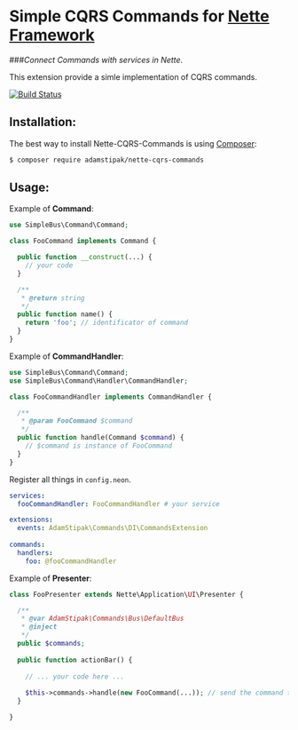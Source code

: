 Simple CQRS Commands for [Nette Framework](http://nette.org)
===

###*Connect Commands with services in Nette.*

This extension provide a simle implementation of CQRS commands.

[![Build Status](https://travis-ci.org/newPOPE/Nette-CQRS-Commands.svg?branch=master)](https://travis-ci.org/newPOPE/Nette-CQRS-Commands)

Installation:
---
The best way to install Nette-CQRS-Commands is using  [Composer](http://getcomposer.org/):

```sh
$ composer require adamstipak/nette-cqrs-commands
```

Usage:
---

Example of **Command**:

```php
use SimpleBus\Command\Command;

class FooCommand implements Command {

  public function __construct(...) {
    // your code
  }

  /**
   * @return string
   */
  public function name() {
    return 'foo'; // identificator of command
  }
}
```

Example of **CommandHandler**:

```php
use SimpleBus\Command\Command;
use SimpleBus\Command\Handler\CommandHandler;

class FooCommandHandler implements CommandHandler {

  /**
   * @param FooCommand $command
   */
  public function handle(Command $command) {
    // $command is instance of FooCommand
  }
}
```
Register all things in `config.neon`.

```yml
services:
  fooCommandHandler: FooCommandHandler # your service

extensions:
  events: AdamStipak\Commands\DI\CommandsExtension
	
commands:
  handlers:
    foo: @fooCommandHandler
```

Example of **Presenter**:

```php
class FooPresenter extends Nette\Application\UI\Presenter {

  /**
   * @var AdamStipak\Commands\Bus\DefaultBus
   * @inject
   */
  public $commands;
  
  public function actionBar() {
  
    // ... your code here ...
    
    $this->commands->handle(new FooCommand(...)); // send the command to command bus (model)
  }

}
```
